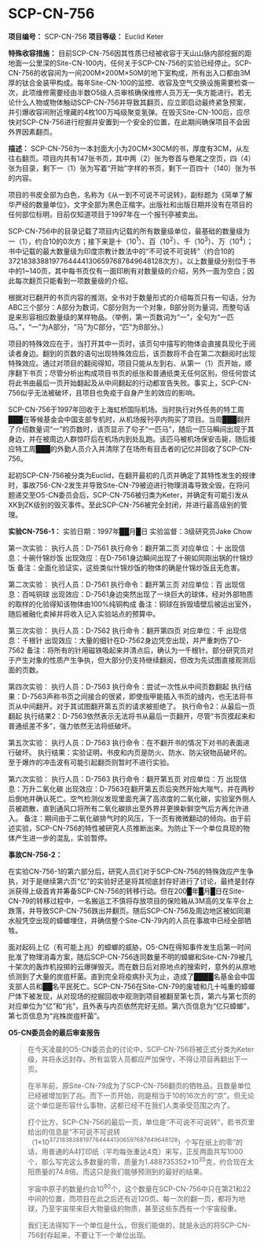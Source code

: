 # SCP-CN-756


**项目编号：** SCP-CN-756
**项目等级：** Euclid Keter

**特殊收容措施：** 目前SCP-CN-756因其性质已经被收容于天山山脉内部挖掘的距地面一公里深的Site-CN-100内，任何关于SCP-CN-756的实验已经停止。SCP-CN-756的收容间为一间200M×200M×50M的地下室构成，所有出入口都由3M厚的钛合金装甲构成。每年Site-CN-100的监控、收容及空气交换设施需要检查一次，此项维修需要经由半数O5级人员审核确保维修人员万无一失方能进行。若无论什么人物或物体触动SCP-CN-756并导致其翻页，应立即启动最终紧急预案，并引爆收容间附近埋藏的4枚100万吨级聚变氢弹。在毁灭Site-CN-100后，应尽快对SCP-CN-756进行挖掘并安置到一个安全的位置，在此期间确保项目不会因外界因素翻页。

**描述：** SCP-CN-756为一本封面大小为20CM×30CM的书，厚度有3CM，从左往右翻页。项目内共有147张书页，其中两（2）张为卷首与卷尾之空页，四（4）张为目录，剩下一（1）张为写着“开始”字样的书页，剩下一百四十（140）张为书的内容。

项目的书皮全部为白色，名称为《从一到不可说不可说转》，副标题为《简单了解华严经的数量单位》，文字全部为黑色正楷字。出版社和出版日期并没有在项目的任何部位标明，目前仅知道项目于1997年在一个报刊亭被卖出。

SCP-CN-756中的目录记载了项目内记载的所有数量级单位，最基础的数量级为一（1），约合10的0次方；接下来是十（10<sup>1</sup>）、百（10<sup>2</sup>）、千（10<sup>3</sup>）、万（10<sup>4</sup>）；书中记载的最大数量级为印度宗教计数法中的“不可说不可说转”（约合10的37218383881977644441306597687849648128次方）。以上数量级分别位于书中的1~140页，其中每书页仅有一面印刷有对数量级的介绍，另外一面为空白；因此每次翻页只能看到一项数量级的介绍。

根据对已翻开的书页内容的推测，全书对于数量形式的介绍每页只有一句话，分为ABC三个部分：A部分为数词，C部分则为一个对象，B部分则为量词，而整句话是来形容相应数量级的某样物品。（举例，第一页数词为“一”，全句为“一匹马。”，“一”为A部分，“马”为C部分，“匹”为B部分。）

项目的特殊效应在于，当打开其中一页时，该页句中描写的物体会直接具现化于阅读者身边。翻到的页数的语句出现特殊效应后，该页数将不会在第二次翻阅时出现特殊效应。通过对项目的翻阅得知，项目只能从左到右、从第一（1）页开始，顺序翻下书页；尽管分析出构成项目书页的纸张和普通纸类无任何区别，但任何尝试将此书由最后一页开始翻起及从中间翻起的行动都宣告失败。事实上，SCP-CN-756似乎无法被破坏，且项目也免疫于自身产生的效应的影响。

SCP-CN-756于1997年回收于上海虹桥国际机场。当时执行对外任务的特工周███在等候基金会中国支部专机时，从机场报刊亭内购买了项目。当周███翻开了介绍数量词“一”的页数时，该页显示了句子“一匹马”，随后一匹马瞬间出现于其身边，并在被周边人群惊吓后在机场内到处乱跑。该匹马被机场保安击毙，随后接应特工周███的外勤人员介入并清除了在场所有目击者的记忆并回收了SCP-CN-756。

起初SCP-CN-756被分类为Euclid，在翻开最初的几页并确定了其特性发生的规律时，事故756-CN-2发生并导致Site-CN-79被迫进行物理消毒导致全毁，在将问题递交至O5-CN委员会后，SCP-CN-756被归类为Keter，并确定有可能引发从XK到ZK级别的毁灭事件。至此SCP-CN-756被完全封闭，并进行最高级别的管理。

**实验CN-756-1：** 
实验日期：1997年██月█日
实验监督：3级研究员Jake Chow

第一次实验：
执行人员：D-7561
执行命令：翻开第二页
对应单位：十
出现信息：十碗什锦炒饭
出现效应：在D-7561身边瞬间出现了十碗如同刚出锅的什锦炒饭
备注：全面化验证实，这些类似什锦炒饭的物体的确是什锦炒饭且无危害。

第二次实验：
执行人员：D-7561
执行命令：翻开第三页
对应单位：百
出现信息：百吨铜球
出现效应：D-7561身边突然出现了一块巨大的球体，经对外部物质的取样的化验得知该物体由100%纯铜构成
备注：铜球在拆毁墙壁后被运出室外，随后被融化卖掉并将收入记入实验站点的预算中。

第三次实验：
执行人员：D-7562
执行命令：翻开第四页
对应单位：千
出现信息：千根针
出现效应：大量的细针在D-7562身边凭空出现，并严重刺伤了D-7562
备注：将所有的针用磁铁吸起来并清点后，确认为一千根针。部分研究员对于产生对象的性质产生争执，但大部分仍支持继续翻阅，但改为先试图直接观测后面的页数。

第四次实验：
执行人员：D-7563
执行命令：尝试一次性从中间页数翻起
执行结果：D-7563声称书页之间接合的很紧，即使指甲能插入书页的缝内，也无法将书页从中间翻开。对于其试图翻开第五页的请求被拒绝了。
执行命令2：从最后一页翻起
执行结果2：D-7563依然表示无法将书从最后一页翻开，尽管“书页摸起来和普通纸差不多”，强力依然无法将纸破坏。

第五次实验：
执行人员：D-7563
执行命令：在不翻开书的情况下对书的表面进行破坏。
执行结果：实验证明，书皮和内页是防火、防水、防尖锐物品破坏的。至于爆炸的冲击波有可能引起翻页则暂时不进行实验。

第六次实验：
执行人员：D-7563
执行命令：翻开第五页
对应单位：万
出现信息：万升二氧化碳
出现效应：D-7563在翻开第五页后突然开始大喘气，并在两秒后倒地并确认死亡。空气检测仪发现里面充满了高浓度的二氧化碳，实验室外侧人员被疏散，直到通风口将所有二氧化碳排出至外界并更换新鲜空气后方再允许进入。
备注：期间由于二氧化碳排气时的风压，下一页有微微翻动的倾向。由于前述实验，SCP-CN-756的特性被研究人员推断出来。为防止下一个单位具现的物体产生进一步的混乱，实验暂停。

**事故CN-756-2：** 

在实验CN-756-1的第六部分后，研究人员们对于SCP-CN-756的特殊效应产生争执，对于是继续第六页“亿”的实验好还是将其彻底封存好进行了讨论，最终是封存派获得上级首肯并筹备SCP-CN-756的转移行动。但在200█年█月█日在Site-CN-79的转移过程中，一名搬运工不慎将存放项目的保险箱从3M高的叉车平台上跌落，并导致SCP-CN-756跌出并翻页。随后SCP-CN-756及周边地区被如同潮水般凭空出现的蟑螂埋住，并确信整个Site-CN-79内的人员在事故中已经全部牺牲。

面对起码上亿（有可能上兆）的蟑螂的威胁，O5-CN在得知事件发生后第一时间批准了物理消毒方案，随后SCP-CN-756连同数量不明的蟑螂和Site-CN-79被几十架次的轰炸机投掷的云爆弹毁灭。而在数日后对原地点的搜索时，意外的从原地侦测到了大量的炭疽杆菌。直到完全将疫病扑灭为止，造成了████名基金会中国支部人员和██名平民死亡。SCP-CN-756在Site-CN-79的废墟和几十吨重的蟑螂尸体下被发现，从对现场的挖掘回收中观测到项目被翻至第七页，第六与第七页的对应单位为“亿”和“兆”，且外表与内页依然完好无损。第六页信息为“亿只蟑螂”，第七页信息为“兆株炭疽杆菌”。

**O5-CN委员会的最后审查报告** 


> 在今天凌晨的O5-CN委员会的讨论中，SCP-CN-756将被正式分类为Keter级，并将永远封存。所有监管人员都应严加保守，不得让项目再翻出下一页。
> 
> 在半年前，原Site-CN-79成为了SCP-CN-756翻页的牺牲品，且数量单位已经被增加到了兆。而下一页开始，则是相当于10的16次方的“京”。但无论这个单位是形容什么事物，这都已经不在我们人类承受范围之内了。
> 
> 打个比方，SCP-CN-756的最后一页，单位是“不可说不可说转”，若书页里给出的信息是“不可说不可说转（1×10<sup>37218383881977644441306597687849648128</sup>）个写在纸上的零”的话，用普通的A4打印纸（平均每张重达4克）来写，正反两面共写1000个，那么写完这么多数量的零，质量为1.488735352×10<sup>35</sup>克，约合现在太阳质量的74.8倍。而这只是我们能够预测到的最好的结果。
> 
> 宇宙中原子的数量约合10<sup>80</sup>个，这个数量在SCP-CN-756中只在第21和22中间的位置，而项目在此之后还有近120页。每一次的翻一页，都将为地球，乃至宇宙带来巨大物量级的物质，甚至这些东西有一个宇宙般重。
> 
> 我们无法得知下一个单位是什么，但我们能做的，就是永远的将SCP-CN-756封存起来，不要让下一个单位出现。
> 



